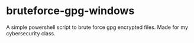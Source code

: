 # bruteforce-gpg-windows
A simple powershell script to brute force gpg encrypted files. Made for my cybersecurity class.
